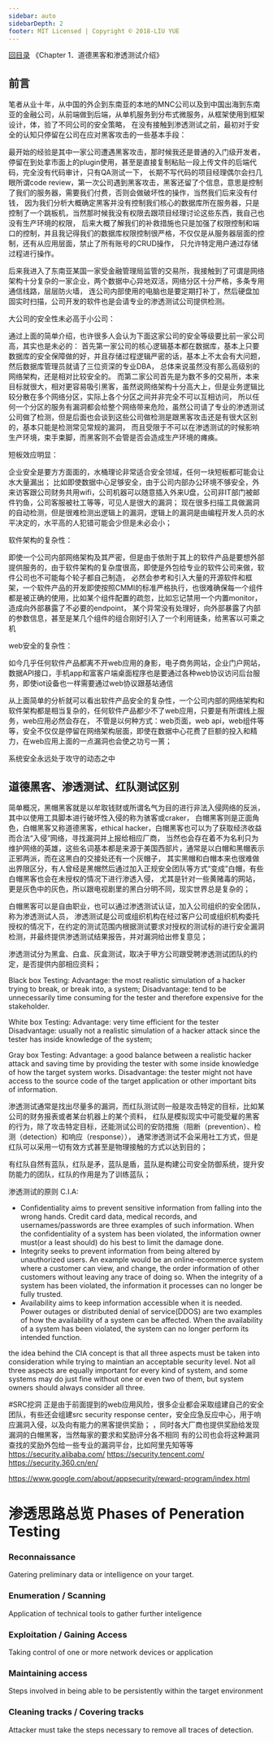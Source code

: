 ```yaml
---
sidebar: auto
sidebarDepth: 2
footer: MIT Licensed | Copyright © 2018-LIU YUE
---
```


[回目录](/docs/coder2hacker)  《Chapter 1．道德黑客和渗透测试介绍》

## 前言

笔者从业十年，从中国的外企到东南亚的本地的MNC公司以及到中国出海到东南亚的金融公司，从前端做到后端，从单机服务到分布式微服务，从框架使用到框架设计，体，验了不同公司的安全策略，
在没有接触到渗透测试之前，最初对于安全的认知只停留在公司在应对黑客攻击的一些基本手段：

最开始的经验是其中一家公司遭遇黑客攻击，那时候我还是普通的入门级开发者，停留在到处拿市面上的plugin使用，甚至是直接复制粘贴一段上传文件的后端代码，完全没有代码审计，只有QA测试一下，
长期不写代码的项目经理偶尔会扫几眼所谓code review，第一次公司遇到黑客攻击，黑客还留了个信息，意思是控制了我们的服务器，需要我们付费，否则会做破坏性的操作，当然我们后来没有付钱，
因为我们分析大概确定黑客并没有控制我们核心的数据库所在服务器，只是控制了一个跳板机，当然那时候我没有权限去跟项目经理讨论这些东西，我自己也没有生产环境的权限，
后来大概了解我们的补救措施也只是加强了权限控制和端口的控制，并且我记得我们的数据库权限控制很严格，不仅仅是从服务器层面的控制，还有从应用层面，禁止了所有账号的CRUD操作，
只允许特定用户通过存储过程进行操作。

后来我进入了东南亚某国一家受金融管理局监管的交易所，我接触到了可谓是网络架构十分复杂的一家企业，两个数据中心异地双活，网络分区十分严格，多条专用通信线路，层层防火墙，
连公司内部使用的电脑也是要定期打补丁，然后硬盘加固实时扫描，公司开发的软件也是会请专业的渗透测试公司提供检测。

大公司的安全性未必高于小公司：

通过上面的简单介绍，也许很多人会认为下面这家公司的安全等级要比前一家公司高，其实也是未必的：
首先第一家公司的核心逻辑基本都在数据库，基本上只要数据库的安全保障做的好，并且存储过程逻辑严密的话，基本上不太会有大问题，然后数据库管理员就请了三位资深的专业DBA，
总体来说虽然没有那么高级别的网络架构，还是相对比较安全的。
而第二家公司首先是为数不多的交易所，本来目标就很大，相对更容易吸引黑客，虽然说网络架构十分高大上，但是业务逻辑比较分散在多个网络分区，实际上各个分区之间并非完全不可以互相访问，
所以任何一个分区的服务有漏洞都会给整个网络带来危险，虽然公司请了专业的渗透测试公司做了检测，但是后面也会谈到这些公司做检测是跟黑客攻击还是有很大区别的，基本只能是检测常见常规的漏洞，
而且受限于不可以在渗透测试的时候影响生产环境，束手束脚，而黑客则不会管是否会造成生产环境的瘫痪。


短板效应明显：

企业安全是要方方面面的，水桶理论非常适合安全领域，任何一块短板都可能会让水大量漏出；
比如即使数据中心足够安全，由于公司内部办公环境不够安全，外来访客跟公司财务共用wifi，公司机器可以随意插入外来U盘，公司非IT部门被邮件钓鱼，公司客服被社工等等，可见人是很大的漏洞；
现在很多扫描工具做漏洞的自动检测，但是很难检测出逻辑上的漏洞，逻辑上的漏洞是由编程开发人员的水平决定的，水平高的人犯错可能会少但是未必会小；

软件架构的复杂性：

即使一个公司内部网络架构及其严密，但是由于依附于其上的软件产品是要想外部提供服务的，由于软件架构的复杂度很高，即使是外包给专业的软件公司来做，软件公司也不可能每个轮子都自己制造，
必然会参考和引入大量的开源软件和框架，一个软件产品的开发即使按照CMMI的标准严格执行，也很难确保每一个组件都是被正确的使用，比如某个组件配置的疏忽，比如忘记禁用一个内置monitor，造成向外部暴露了不必要的endpoint，
某个异常没有处理好，向外部暴露了内部的参数信息，甚至是某几个组件的组合刚好引入了一个利用链条，给黑客以可乘之机

web安全的复杂性：

如今几乎任何软件产品都离不开web应用的身影，电子商务网站，企业门户网站，数据API接口，手机app和富客户端桌面程序也是要通过各种web协议访问后台服务，即使iot设备也一样需要通过web协议跟基站通信

从上面简单的分析就可以看出软件产品安全的复杂性，一个公司内部的网络架构和软件架构都是相当复杂的，任何软件产品都少不了web应用，只要是有所谓线上服务，web应用必然会存在，
不管是以何种方式：web页面，web api，web组件等等，安全不仅仅是停留在网络架构层面，即使在数据中心花费了巨额的投入和精力，在web应用上面的一点漏洞也会使之功亏一篑；

系统安全永远处于攻守的动态之中

## 道德黑客、渗透测试、红队测试区别

简单概况，黑帽黑客就是以牟取钱财或所谓名气为目的进行非法入侵网络的反派，其中以使用工具脚本进行破坏性入侵的称为骇客或craker，
白帽黑客则是正面角色，白帽黑客又称道德黑客，ethical hacker，白帽黑客也可以为了获取经济收益而合法“入侵”网络，寻找漏洞并上报给相应厂商，
当然也会存在着不为名利只为维护网络的英雄，这些名词基本都是来源于美国西部片，通常是以白帽和黑帽表示正邪两派，而在这黑白的交接处还有一个灰帽子，
其实黑帽和白帽本来也很难做出界限区分，有人曾经是黑帽然后通过加入正规安全团队等方式“变成”白帽，有些白帽黑客也会在未授权的情况下进行渗透入侵，
尤其是针对一些黄赌毒的网站，更是灰色中的灰色，所以跟电视剧里的黑白分明不同，现实世界总是复杂的；

白帽黑客可以是自由职业，也可以通过渗透测试认证，加入公司组织的安全团队，称为渗透测试人员，
渗透测试是公司或组织机构在经过客户公司或组织机构委托授权的情况下，在约定的测试范围内根据测试要求对授权的测试标的进行安全漏洞检测，并最终提供渗透测试结果报告，并对漏洞给出修复意见；

渗透测试分为黑盒、白盒、灰盒测试，取决于甲方公司跟受聘渗透测试团队的约定，是否提供内部相应资料；

Black box Testing:
Advantage: the most realistic simulation of a hacker trying to break, or break into, a system;
Disadvantage: tend to be unnecessarily time consuming for the tester and therefore expensive for the stakeholder.

White box Testing:
Advantage: very time efficient for the tester
Disadvantage: usually not a realistic simulation of a hacker attack since the tester has inside knowledge of the system;

Gray box Testing:
Advantage: a good balance between a realistic hacker attack and saving time by providing the tester with some inside knowledge of how the target system works.
Disadvantage: the tester might not have access to the source code of the target application or other important bits of information.


渗透测试通常是找出尽量多的漏洞，而红队测试则一般是攻击特定的目标，比如某公司的财务报表或者某台机器上的某个资料，
红队是模拟现实中可能受雇的黑客的行为，除了攻击特定目标，还能测试公司的安防措施（阻断（prevention）、检测（detection）和响应（response）），
通常渗透测试不会采用社工方式，但是红队可以采用一切有效方式甚至是物理接触的方式以达到目的；

有红队自然有蓝队，红队是矛，蓝队是盾，蓝队是构建公司安全防御系统，提升安防能力的团队，红队的作用是为了训练蓝队；

渗透测试的原则 C.I.A:
+ Confidentiality aims to prevent sensitive information from falling into the wrong hands. Credit card data, medical records, and usernames/passwords are three examples of such information.
When the confidentiality of a system has been violated, the information owner must(or a least should) do his best to limit the damage done.
+ Integrity seeks to prevent information from being altered by unauthorized users. An example would be an online-ecommerce system where a customer can view,
and change, the order information of other customers without leaving any trace of doing so. When the integrity of a system has been violated, 
the information it processes can no longer be fully trusted.
+ Availability aims to keep information accessible when it is needed. Power outages or distributed denial of service(DDOS) are two examples of how the availability of a system can be affected.
When the availability of a system has been violated, the system can no longer perform its intended function.

the idea behind the CIA concept is that all three aspects must be taken into consideration while trying to maintian an acceptable security level.
Not all three aspects are equally important for every kind of system, and some systems may do just fine without one or even two of them, 
but system owners should always consider all three.


#SRC挖洞
正是由于前面提到的web应用风险，很多企业都会采取组建自己的安全团队，有些还会组建src security response center，安全应急反应中心，用于响应漏洞入侵，以及向有能力的黑客提供奖励；
，同时各大厂商也提供奖励给发现漏洞的白帽黑客，当然每家的要求和奖励评分各不相同
有的公司也会将这种漏洞查找的奖励外包给一些专业的漏洞平台，比如阿里先知等等
https://security.alibaba.com/
https://security.tencent.com/
https://security.360.cn/en/

https://www.google.com/about/appsecurity/reward-program/index.html

# 渗透思路总览 Phases of Peneration Testing

### Reconnaissance 
Gatering preliminary data or intelligence on your target.

### Enumeration / Scanning
Application of technical tools to gather further inteligence

### Exploitation / Gaining Access
Taking control of one or more network devices or application

### Maintaining access 
Steps involved in being able to be persistently within the target environment

### Cleaning tracks / Covering tracks
Attacker must take the steps necessary to remove all traces of detection.



